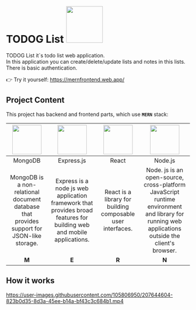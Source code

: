 # TODOG List <img src="https://user-images.githubusercontent.com/105806950/207606295-5b042f22-db15-46cd-9531-a742e5afb5c2.gif" width="100">
TODOG List it`s todo list web application.<br>In this application you can create/delete/update lists and notes in this lists.<br>There is basic authentication.

👉 Try it yourself: https://mernfrontend.web.app/

## Project Content

This project has backend and frontend parts, which use **`MERN`** stack:


| <img src="https://user-images.githubusercontent.com/105806950/207614515-5ab720ab-78c4-4d10-9a7b-2e927b1babb5.png" width="80">       | <img src="https://assets.website-files.com/61ca3f775a79ec5f87fcf937/6202fcdee5ee8636a145a41b_1234.png" width="80">               | <img src="https://user-images.githubusercontent.com/105806950/207611822-8d8a5fc7-f4db-42a9-8f0e-7e39b6cab8b1.png" width="80"> | <img src="https://user-images.githubusercontent.com/105806950/207616509-114ec07c-af03-4572-91f5-515f4d5b6850.png" width="80"> |
|:-------------:|:-------------:|:-------------:|:-------------:|
|MongoDB|Express.js|React|Node.js|
|MongoDB is a non-relational document database that provides support for JSON-like storage.|Express is a node js web application framework that provides broad features for building web and mobile applications.|React is a library for building composable user interfaces.|Node. js is an open-source, cross-platform JavaScript runtime environment and library for running web applications outside the client's browser.|
|**M**|**E**|**R**|**N**|

## How it works





https://user-images.githubusercontent.com/105806950/207644604-823b0d35-8d3a-45ee-b14a-bf43c3c684b1.mp4





